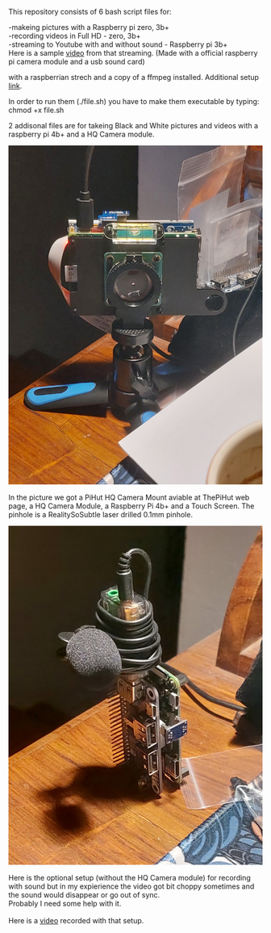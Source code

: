 This repository consists of 6 bash script files for:

-makeing pictures with a Raspberry pi zero, 3b+<br>
-recording videos in Full HD - zero, 3b+<br>
-streaming to Youtube with and without sound - Raspberry pi 3b+<br>
Here is a sample <a href=https://youtube.com/live/PTZmwGcl-UY>video</a> from that streaming. (Made with a official raspberry pi camera module and a usb sound card)

with a raspberrian strech and a copy of a ffmpeg installed. Additional setup <a href=https://www.digikey.com/en/maker/tutorials/2016/streaming-live-to-youtube-and-facebook-using-raspberry-pi-camera>link</a>.

In order to run them (./file.sh) you have to make them executable by typing: chmod +x file.sh

2 addisonal files are for takeing Black and White pictures and videos with a raspberry pi 4b+ and a HQ Camera module.

<img src=20231225_160443.jpg>

In the picture we got a PiHut HQ Camera Mount aviable at ThePiHut web page, a HQ Camera Module, a Raspberry Pi 4b+ and a Touch Screen. The pinhole is a RealitySoSubtle laser drilled 0.1mm pinhole.

<img src=20231225_173752.jpg>

Here is the optional setup (without the HQ Camera module) for recording with sound but in my expierience the video got bit choppy sometimes and the sound would disappear or go out of sync.<br>
Probably I need some help with it.<br>
<br>
Here is a <a href=https://youtu.be/ZF2mWPosFeI>video</a> recorded with that setup.
